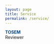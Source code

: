 ```yaml
---
layout: page
title: Service
permalink: /service/
---
```


<span style="color:#074983">__TOSEM__</span>  
Reviewer

